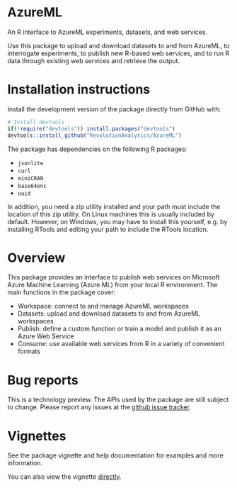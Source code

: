 # AzureML

An R interface to AzureML experiments, datasets, and web services.

Use this package to upload and download datasets to and from AzureML, to interrogate experiments, to publish new R-based web services, and to run R data through existing web services and retrieve the output.

# Installation instructions

Install the development version of the package directly from GitHub with:

```r
# Install devtools
if(!require("devtools")) install.packages("devtools")
devtools::install_github("RevolutionAnalytics/AzureML")
```

The package has dependencies on the following R packages:

- `jsonlite`
- `curl`
- `miniCRAN`
- `base64enc`
- `uuid`

In addition, you need a zip utility installed and your path must include the location of this zip utility.  On Linux machines this is usually included by default.  However, on Windows, you may have to install this yourself, e.g. by installing RTools and editing your path to include the RTools location.

# Overview

This package provides an interface to publish web services on Microsoft Azure Machine Learning (Azure ML) from your local R environment. The main functions in the package cover:

- Workspace: connect to and manage AzureML workspaces
- Datasets: upload and download datasets to and from AzureML workspaces
- Publish: define a custom function or train a model and publish it as an Azure Web Service
- Consume: use available web services from R in a variety of convenient formats

# Bug reports

This is a technology preview. The APIs used by the package are still subject to change. Please report any issues at the [github issue tracker](https://github.com/RevolutionAnalytics/AzureML/issues).

# Vignettes

See the package vignette and help documentation for examples and more information.

You can also view the vignette [directly](https://htmlpreview.github.io/?https://github.com/RevolutionAnalytics/AzureML/blob/master/vignettes/getting_started.html).
